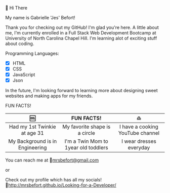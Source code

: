 👋 Hi There

My name is Gabrielle 'Jes' Befort!

Thank you for checking out my GitHub! I'm glad you're here. A little about me, I'm currently enrolled in a Full Stack Web Development Bootcamp at University of North Carolina Chapel Hill. I'm learning alot of exciting stuff about coding. 

Programming Languages: 
- [x] HTML
- [x] CSS
- [x] JavaScript
- [x] Json

In the future, I'm looking forward to learning more about designing sweet websites and making apps for my friends. 

 FUN FACTS!

| :cool:                          | FUN FACTS!                           | :libra:                   |
| :---:                           |    :----:                            |     :---:                 |
| Had my 1st Twinkie at age 31    | My favorite shape is a circle | I have a cooking YouTube channel |
| My Background is in Engineering | I'm a Twin Mom to 1year old toddlers | I wear dresses everyday   |

You can reach me at :email:mrsbefort@gmail.com 

or 

Check out my profile which has all my socials! :link:http://mrsbefort.github.io/Looking-for-a-Developer/ 



